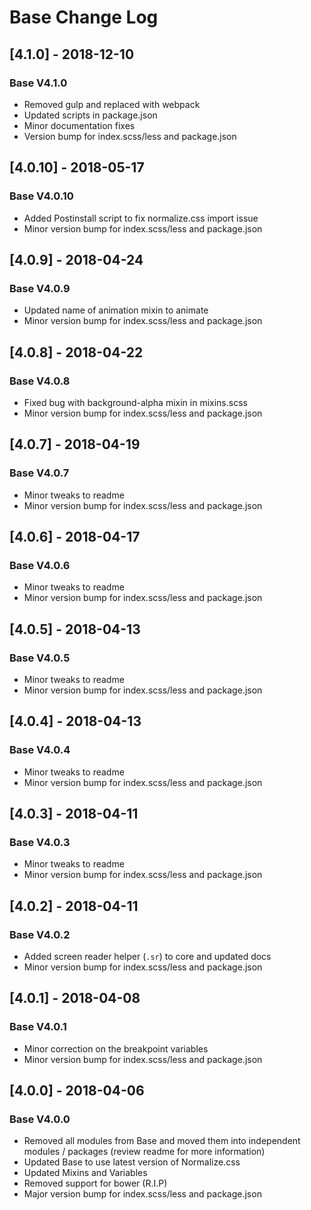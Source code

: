 # Base Change Log

## [4.1.0] - 2018-12-10
### Base V4.1.0
- Removed gulp and replaced with webpack
- Updated scripts in package.json
- Minor documentation fixes
- Version bump for index.scss/less and package.json

## [4.0.10] - 2018-05-17
### Base V4.0.10
- Added Postinstall script to fix normalize.css import issue
- Minor version bump for index.scss/less and package.json

## [4.0.9] - 2018-04-24
### Base V4.0.9
- Updated name of animation mixin to animate
- Minor version bump for index.scss/less and package.json

## [4.0.8] - 2018-04-22
### Base V4.0.8
- Fixed bug with background-alpha mixin in mixins.scss
- Minor version bump for index.scss/less and package.json

## [4.0.7] - 2018-04-19
### Base V4.0.7
- Minor tweaks to readme
- Minor version bump for index.scss/less and package.json

## [4.0.6] - 2018-04-17
### Base V4.0.6
- Minor tweaks to readme
- Minor version bump for index.scss/less and package.json

## [4.0.5] - 2018-04-13
### Base V4.0.5
- Minor tweaks to readme
- Minor version bump for index.scss/less and package.json

## [4.0.4] - 2018-04-13
### Base V4.0.4
- Minor tweaks to readme
- Minor version bump for index.scss/less and package.json

## [4.0.3] - 2018-04-11
### Base V4.0.3
- Minor tweaks to readme
- Minor version bump for index.scss/less and package.json

## [4.0.2] - 2018-04-11
### Base V4.0.2
- Added screen reader helper (`.sr`) to core and updated docs
- Minor version bump for index.scss/less and package.json

## [4.0.1] - 2018-04-08
### Base V4.0.1
- Minor correction on the breakpoint variables
- Minor version bump for index.scss/less and package.json

## [4.0.0] - 2018-04-06
### Base V4.0.0
- Removed all modules from Base and moved them into independent modules / packages (review readme for more information)
- Updated Base to use latest version of Normalize.css
- Updated Mixins and Variables
- Removed support for bower (R.I.P)
- Major version bump for index.scss/less and package.json